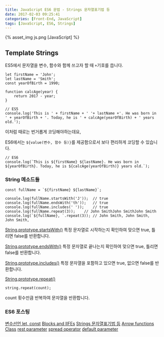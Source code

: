 ```yaml
---
title: JavaScript ES6 문법 - Strings 문자열표기법 등
date: 2017-02-03 09:25:41
categories: [Front-End, JavaScript]
tags: [JavaScript, ES6, Strings]
---
```


{% asset_img js.png [JavaScript] %}

## Template Strings

ES5에서 문자열을 변수, 함수와 함께 쓰고자 할 때 `+`기호를 씁니다. 
```
let firstName = 'John';
let lastName = 'Smith';
const yearOfBirth = 1990;

function calcAge(year) {
	return 2017 - year;
}

// ES5
console.log('This is ' + firstName + ' '+ lastName +'. He was born in ' + yearOfBirth + '. Today, he is ' + calcAge(yearOfBirth) + ' years old.');
```
이처럼 때로는 번거롭게 코딩해야하는데요, 

ES6에서는 `${value(변수, 함수 등)}`를 제공함으로서 보다 편리하게 코딩할 수 있습니다. 
```
// ES6
console.log(`This is ${firstName} ${lastName}. He was born in ${yearOfBirth}. Today, he is ${calcAge(yearOfBirth)} years old.`);
```

### String 메소드들 
```
const fullName = `${firstName} ${lastName}`;

console.log(fullName.startsWith('J')); 	// true
console.log(fullName.endsWith('th'));	// true
console.log(fullName.includes(' '));	// true
console.log(fullName.repeat(3));	// John SmithJohn SmithJohn Smith
console.log(`${fullName}, `.repeat(3));	// John Smith, John Smith, John Smith, 
```

[String.prototype.startsWith()](https://developer.mozilla.org/ko/docs/Web/JavaScript/Reference/Global_Objects/String/startsWith)
특정 문자열로 시작하는지 확인하여 맞으면 true, 틀리면 false를 반환합니다.

[String.prototype.endsWith()](https://developer.mozilla.org/ko/docs/Web/JavaScript/Reference/Global_Objects/String/endsWith)
특정 문자열로 끝나는지 확인하여 맞으면 true, 틀리면 false를 반환합니다.

[String.prototype.includes()](https://developer.mozilla.org/ko/docs/Web/JavaScript/Reference/Global_Objects/String/includes)
특정 문자열을 포함하고 있으면 true, 없으면 false를 반환합니다. 

[String.prototype.repeat()](https://developer.mozilla.org/en-US/docs/Web/JavaScript/Reference/Global_Objects/String/repeat)
```
string.repeat(count);
```
count 횟수만큼 반복하여 문자열을 반환합니다. 


### ES6 포스팅
[변수선언 let, const](https://sharryhong.github.io/2016/12/25/javascript-es6/)
[Blocks and IIFEs](https://sharryhong.github.io/2017/02/02/javascript-es6-blocks/)
[Strings 문자열표기법 등](https://sharryhong.github.io/2017/02/03/javascript-es6-string/)
[Arrow functions](https://sharryhong.github.io/2016/12/26/javascript-es6-arrow-functions/)
[Class](https://sharryhong.github.io/2017/02/06/javascript-es6-class/)
[rest parameter](https://sharryhong.github.io/2017/02/26/javascript-ex6-restparameter/)
[spread operator](https://sharryhong.github.io/2017/02/27/javascript-ex6-spread-operator/)
[default parameter](https://sharryhong.github.io/2017/03/01/javascript-ex6-default-parameter/)